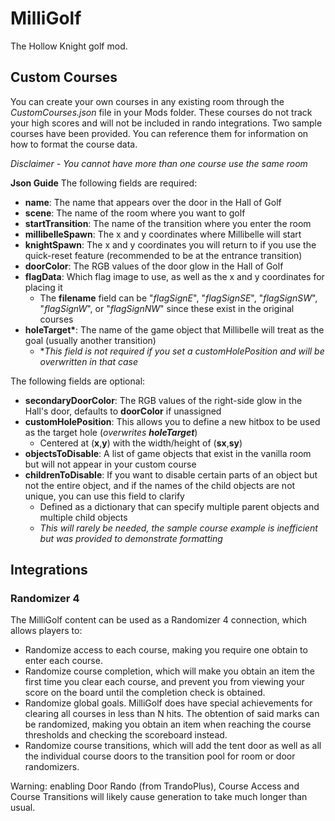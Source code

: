 # MilliGolf

The Hollow Knight golf mod.

## Custom Courses

You can create your own courses in any existing room through the *CustomCourses.json* file in your Mods folder. These courses do not track your high scores and will not be included in rando integrations.
Two sample courses have been provided. You can reference them for information on how to format the course data.

*Disclaimer - You cannot have more than one course use the same room*

__Json Guide__
The following fields are required:
- **name**: The name that appears over the door in the Hall of Golf
- **scene**: The name of the room where you want to golf
- **startTransition**: The name of the transition where you enter the room
- **millibelleSpawn**: The x and y coordinates where Millibelle will start
- **knightSpawn**: The x and y coordinates you will return to if you use the quick-reset feature (recommended to be at the entrance transition)
- **doorColor**: The RGB values of the door glow in the Hall of Golf
- **flagData**: Which flag image to use, as well as the x and y coordinates for placing it
	- The **filename** field can be "*flagSignE*", "*flagSignSE*", "*flagSignSW*", "*flagSignW*", or "*flagSignNW*" since these exist in the original courses
- **holeTarget\***: The name of the game object that Millibelle will treat as the goal (usually another transition)
	- \**This field is not required if you set a customHolePosition and will be overwritten in that case*

The following fields are optional:
- **secondaryDoorColor**: The RGB values of the right-side glow in the Hall's door, defaults to **doorColor** if unassigned
- **customHolePosition**: This allows you to define a new hitbox to be used as the target hole (*overwrites **holeTarget***)
	- Centered at (**x**,**y**) with the width/height of (**sx**,**sy**)
- **objectsToDisable**: A list of game objects that exist in the vanilla room but will not appear in your custom course
- **childrenToDisable**: If you want to disable certain parts of an object but not the entire object, and if the names of the child objects are not unique, you can use this field to clarify
	- Defined as a dictionary that can specify multiple parent objects and multiple child objects
	- *This will rarely be needed, the sample course example is inefficient but was provided to demonstrate formatting*

## Integrations

### Randomizer 4

The MilliGolf content can be used as a Randomizer 4 connection, which allows players to:

- Randomize access to each course, making you require one obtain to enter each course.
- Randomize course completion, which will make you obtain an item the first time you clear each course, and prevent you from viewing your score on the board until the completion check is obtained.
- Randomize global goals. MilliGolf does have special achievements for clearing all courses in less than N hits. The obtention of said marks can be randomized, making you obtain an item when reaching the course thresholds and checking the scoreboard instead.
- Randomize course transitions, which will add the tent door as well as all the individual course doors to the transition pool for room or door randomizers.

Warning: enabling Door Rando (from TrandoPlus), Course Access and Course Transitions will likely cause generation to take much longer than usual.
